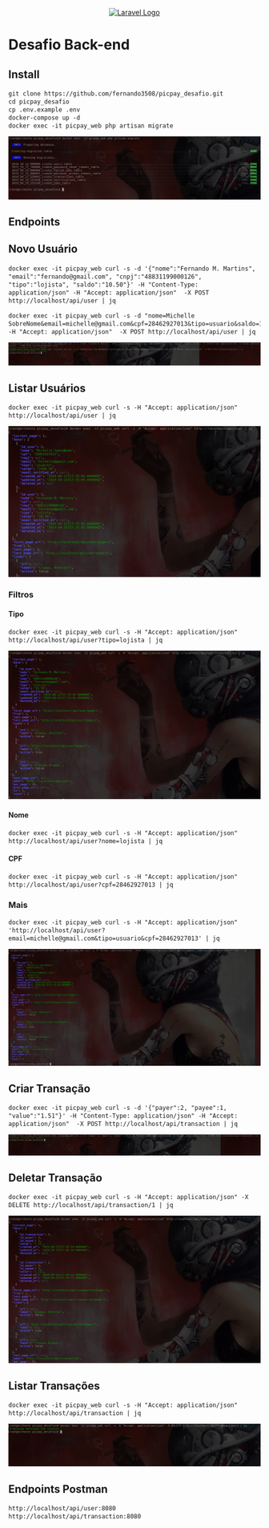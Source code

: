 <p align="center"><a href="https://laravel.com" target="_blank"><img src="https://raw.githubusercontent.com/laravel/art/master/logo-lockup/5%20SVG/2%20CMYK/1%20Full%20Color/laravel-logolockup-cmyk-red.svg" width="400" alt="Laravel Logo"></a></p>

# Desafio Back-end 

Install
----------
```
git clone https://github.com/fernando3508/picpay_desafio.git
cd picpay_desafio
cp .env.example .env
docker-compose up -d
docker exec -it picpay_web php artisan migrate
```

![Alt text](/screenshots/cap1.png?raw=true)

Endpoints
----------

## Novo Usuário

```
docker exec -it picpay_web curl -s -d '{"nome":"Fernando M. Martins", "email":"fernando@gmail.com", "cnpj":"48831199000126", "tipo":"lojista", "saldo":"10.50"}' -H "Content-Type: application/json" -H "Accept: application/json"  -X POST http://localhost/api/user | jq
```

```
docker exec -it picpay_web curl -s -d "nome=Michelle SobreNome&email=michelle@gmail.com&cpf=28462927013&tipo=usuario&saldo=1500.50" -H "Accept: application/json"  -X POST http://localhost/api/user | jq
```

![Alt text](/screenshots/cap2.png?raw=true)

## Listar Usuários

```
docker exec -it picpay_web curl -s -H "Accept: application/json" http://localhost/api/user | jq
```

![Alt text](/screenshots/cap3.png?raw=true)

### Filtros

#### Tipo

```
docker exec -it picpay_web curl -s -H "Accept: application/json" http://localhost/api/user?tipo=lojista | jq
```

![Alt text](/screenshots/cap4.png?raw=true)

#### Nome

```
docker exec -it picpay_web curl -s -H "Accept: application/json" http://localhost/api/user?nome=lojista | jq
```

#### CPF

```
docker exec -it picpay_web curl -s -H "Accept: application/json" http://localhost/api/user?cpf=28462927013 | jq
```

### Mais

```
docker exec -it picpay_web curl -s -H "Accept: application/json" 'http://localhost/api/user?email=michelle@gmail.com&tipo=usuario&cpf=28462927013' | jq
```

![Alt text](/screenshots/cap5.png?raw=true)

## Criar Transação

```
docker exec -it picpay_web curl -s -d '{"payer":2, "payee":1, "value":"1.51"}' -H "Content-Type: application/json" -H "Accept: application/json"  -X POST http://localhost/api/transaction | jq
```

![Alt text](/screenshots/cap6.png?raw=true)

## Deletar Transação

```
docker exec -it picpay_web curl -s -H "Accept: application/json" -X DELETE http://localhost/api/transaction/1 | jq
```

![Alt text](/screenshots/cap7.png?raw=true)

## Listar Transações

```
docker exec -it picpay_web curl -s -H "Accept: application/json" http://localhost/api/transaction | jq
```

![Alt text](/screenshots/cap8.png?raw=true)

## Endpoints Postman

```
http://localhost/api/user:8080
http://localhost/api/transaction:8080
```